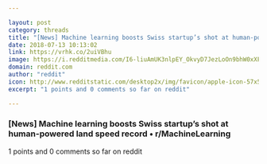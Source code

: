 ```yaml
---

layout: post
category: threads
title: "[News] Machine learning boosts Swiss startup’s shot at human-powered land speed record"
date: 2018-07-13 10:13:02
link: https://vrhk.co/2uiVBhu
image: https://i.redditmedia.com/I6-liuAmUK3nlpEY_OkvyD7JezLoOn9bhW0xXFLNmps.jpg?w=320&s=664cc77e4181fc08d50f5cc7a4c5195f
domain: reddit.com
author: "reddit"
icon: http://www.redditstatic.com/desktop2x/img/favicon/apple-icon-57x57.png
excerpt: "1 points and 0 comments so far on reddit"

---
```


### [News] Machine learning boosts Swiss startup’s shot at human-powered land speed record • r/MachineLearning

1 points and 0 comments so far on reddit